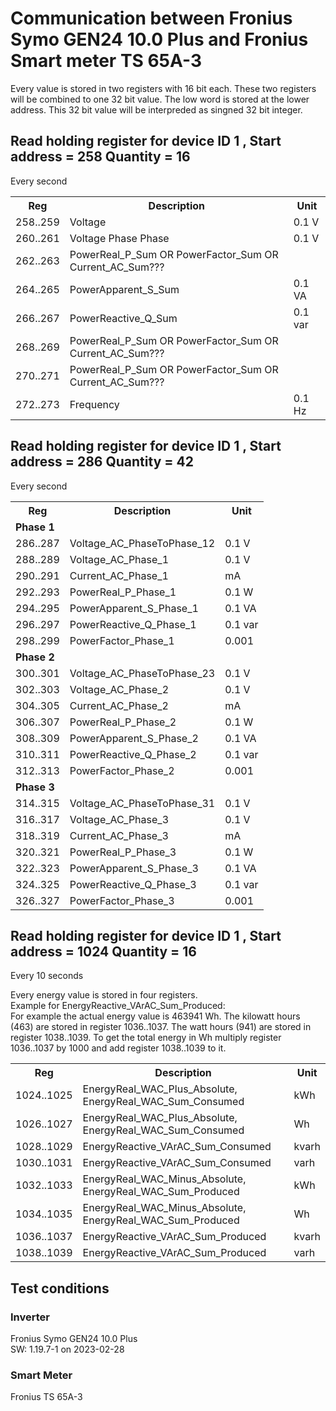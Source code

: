 # Communication between Fronius Symo GEN24 10.0 Plus and Fronius Smart meter TS 65A-3

Every value is stored in two registers with 16 bit each. These two registers will be combined to one 32 bit value.
The low word is stored at the lower address.
This 32 bit value will be interpreded as singned 32 bit integer.

## Read holding register for device ID 1 , Start address = 258 Quantity = 16
Every second  
<table>
   <tr>
      <th>Reg</td>
      <th>Description</td>
      <th>Unit</td>
   <tr>
   <tr>
      <td>258..259</td>
      <td>Voltage</td>
      <td>0.1 V</td>
   </tr>
   <tr>
      <td>260..261</td>
      <td>Voltage Phase Phase</td>
      <td>0.1 V</td>
   </tr>
   <tr>
      <td>262..263</td>
      <td>PowerReal_P_Sum OR PowerFactor_Sum OR Current_AC_Sum???</td>
      <td></td>
   </tr>
   <tr>
      <td>264..265</td>
      <td>PowerApparent_S_Sum</td>
      <td>0.1 VA</td>
   </tr>
   <tr>
      <td>266..267</td>
      <td>PowerReactive_Q_Sum</td>
      <td>0.1 var</td>
   </tr>
   <tr>
      <td>268..269</td>
      <td>PowerReal_P_Sum OR PowerFactor_Sum OR Current_AC_Sum???</td>
      <td></td>
   </tr>
   <tr>
      <td>270..271</td>
      <td>PowerReal_P_Sum OR PowerFactor_Sum OR Current_AC_Sum???</td>
      <td></td>
   </tr>
   <tr>
      <td>272..273</td>
      <td>Frequency</td>
      <td>0.1 Hz</td>
   </tr>
</table>
  
  

## Read holding register for device ID 1 , Start address = 286 Quantity = 42
Every second  

<table>
   <tr>
      <th>Reg</td>
      <th>Description</td>
      <th>Unit</td>
   <tr>
   <!--- Phase 1 -->
   <tr>
      <td colspan="3"><b>Phase 1</b></td>
   </tr>
   <tr>
      <td>286..287</td>
      <td>Voltage_AC_PhaseToPhase_12</td>
      <td>0.1 V</td>
   </tr>
   <tr>
      <td>288..289</td>
      <td>Voltage_AC_Phase_1</td>
      <td>0.1 V</td>
   </tr>
   <tr>
      <td>290..291</td>
      <td>Current_AC_Phase_1</td>
      <td>mA</td>
   </tr>
   <tr>
      <td>292..293</td>
      <td>PowerReal_P_Phase_1</td>
      <td>0.1 W</td>
   </tr>
   <tr>
      <td>294..295</td>
      <td>PowerApparent_S_Phase_1</td>
      <td>0.1 VA</td>
   </tr>
   <tr>
      <td>296..297</td>
      <td>PowerReactive_Q_Phase_1</td>
      <td>0.1 var</td>
   </tr>
   <tr>
      <td>298..299</td>
      <td>PowerFactor_Phase_1</td>
      <td>0.001</td>
   </tr>
   <!--- Phase 2 -->
   <tr>
      <td colspan="3"><b>Phase 2</b></td>
   </tr>
   <tr>
      <td>300..301</td>
      <td>Voltage_AC_PhaseToPhase_23</td>
      <td>0.1 V</td>
   </tr>
   <tr>
      <td>302..303</td>
      <td>Voltage_AC_Phase_2</td>
      <td>0.1 V</td>
   </tr>
   <tr>
      <td>304..305</td>
      <td>Current_AC_Phase_2</td>
      <td>mA</td>
   </tr>
   <tr>
      <td>306..307</td>
      <td>PowerReal_P_Phase_2</td>
      <td>0.1 W</td>
   </tr>
   <tr>
      <td>308..309</td>
      <td>PowerApparent_S_Phase_2</td>
      <td>0.1 VA</td>
   </tr>
   <tr>
      <td>310..311</td>
      <td>PowerReactive_Q_Phase_2</td>
      <td>0.1 var</td>
   </tr>
   <tr>
      <td>312..313</td>
      <td>PowerFactor_Phase_2</td>
      <td>0.001</td>
   </tr>
   <!--- Phase 3 -->
   <tr>
      <td colspan="3"><b>Phase 3</b></td>
   </tr>
   <tr>
      <td>314..315</td>
      <td>Voltage_AC_PhaseToPhase_31</td>
      <td>0.1 V</td>
   </tr>
   <tr>
      <td>316..317</td>
      <td>Voltage_AC_Phase_3</td>
      <td>0.1 V</td>
   </tr>
   <tr>
      <td>318..319</td>
      <td>Current_AC_Phase_3</td>
      <td>mA</td>
   </tr>
   <tr>
      <td>320..321</td>
      <td>PowerReal_P_Phase_3</td>
      <td>0.1 W</td>
   </tr>
   <tr>
      <td>322..323</td>
      <td>PowerApparent_S_Phase_3</td>
      <td>0.1 VA</td>
   </tr>
   <tr>
      <td>324..325</td>
      <td>PowerReactive_Q_Phase_3</td>
      <td>0.1 var</td>
   </tr>
   <tr>
      <td>326..327</td>
      <td>PowerFactor_Phase_3</td>
      <td>0.001</td>
   </tr>
</table>

## Read holding register for device ID 1 , Start address = 1024 Quantity = 16
Every 10 seconds  

Every energy value is stored in four registers.  
Example for EnergyReactive_VArAC_Sum_Produced:  
For example the actual energy value is 463941 Wh. The kilowatt hours (463) are stored in register 1036..1037. The watt hours (941) are stored in register 1038..1039. 
To get the total energy in Wh multiply register 1036..1037 by 1000 and add register 1038..1039 to it.

<table>
   <tr>
      <th>Reg</td>
      <th>Description</td>
      <th>Unit</td>
   <tr>
   <tr>
      <td>1024..1025</td>
      <td>EnergyReal_WAC_Plus_Absolute,  EnergyReal_WAC_Sum_Consumed</td>
      <td>kWh</td>
   </tr>
   <tr>
      <td>1026..1027</td>
      <td>EnergyReal_WAC_Plus_Absolute,  EnergyReal_WAC_Sum_Consumed</td>
      <td>Wh</td>
   </tr>
   <tr>
      <td>1028..1029</td>
      <td>EnergyReactive_VArAC_Sum_Consumed</td>
      <td>kvarh</td>
   </tr>
   <tr>
      <td>1030..1031</td>
      <td>EnergyReactive_VArAC_Sum_Consumed</td>
      <td>varh</td>
   </tr>
   <tr>
      <td>1032..1033</td>
      <td>EnergyReal_WAC_Minus_Absolute, EnergyReal_WAC_Sum_Produced </td>
      <td>kWh</td>
   </tr>
   <tr>
      <td>1034..1035</td>
      <td>EnergyReal_WAC_Minus_Absolute, EnergyReal_WAC_Sum_Produced </td>
      <td>Wh</td>
   </tr>
   <tr>
      <td>1036..1037</td>
      <td>EnergyReactive_VArAC_Sum_Produced</td>
      <td>kvarh</td>
   </tr>
   <tr>
      <td>1038..1039</td>
      <td>EnergyReactive_VArAC_Sum_Produced</td>
      <td>varh</td>
   </tr>
</table>

## Test conditions

### Inverter
Fronius Symo GEN24 10.0 Plus  
SW: 1.19.7-1 on 2023-02-28  

### Smart Meter
Fronius TS 65A-3

